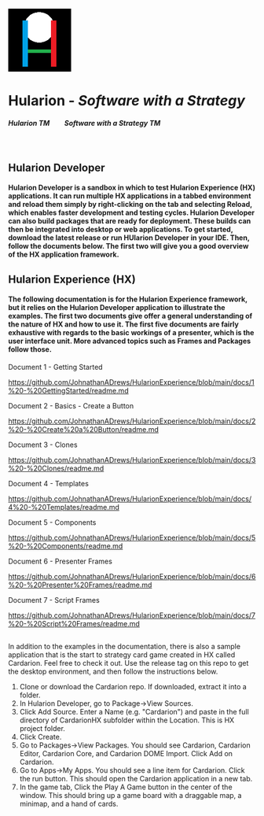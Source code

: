 
![Image](https://github.com/JohnathanADrews/Hularion/blob/main/Hularion%20image.png?raw=true)

# Hularion - *Software with a Strategy*

##### Hularion TM &nbsp;&nbsp;&nbsp;&nbsp;&nbsp;&nbsp;&nbsp; Software with a Strategy TM

&nbsp;


## Hularion Developer

#### Hularion Developer is a sandbox in which to test Hularion Experience (HX) applications. It can run multiple HX applications in a tabbed environment and reload them simply by right-clicking on the tab and selecting Reload, which enables faster development and testing cycles. Hularion Developer can also build packages that are ready for deployment. These builds can then be integrated into desktop or web applications. To get started, download the latest release or run HUlarion Developer in your IDE. Then, follow the documents below. The first two will give you a good overview of the HX application framework.

## Hularion Experience (HX)

#### The following documentation is for the Hularion Experience framework, but it relies on the Hularion Developer application to illustrate the examples. The first two documents give offer a general understanding of the nature of HX and how to use it. The first five documents are fairly exhaustive with regards to the basic workings of a presenter, which is the user interface unit. More advanced topics such as Frames and Packages follow those.

Document 1 - Getting Started 

https://github.com/JohnathanADrews/HularionExperience/blob/main/docs/1%20-%20GettingStarted/readme.md

Document 2 - Basics - Create a Button 

https://github.com/JohnathanADrews/HularionExperience/blob/main/docs/2%20-%20Create%20a%20Button/readme.md

Document 3 - Clones 

https://github.com/JohnathanADrews/HularionExperience/blob/main/docs/3%20-%20Clones/readme.md

Document 4 - Templates 

https://github.com/JohnathanADrews/HularionExperience/blob/main/docs/4%20-%20Templates/readme.md

Document 5 - Components 

https://github.com/JohnathanADrews/HularionExperience/blob/main/docs/5%20-%20Components/readme.md

Document 6 - Presenter Frames 

https://github.com/JohnathanADrews/HularionExperience/blob/main/docs/6%20-%20Presenter%20Frames/readme.md

Document 7 - Script Frames 

https://github.com/JohnathanADrews/HularionExperience/blob/main/docs/7%20-%20Script%20Frames/readme.md

##

In addition to the examples in the documentation, there is also a sample application that is the start to strategy card game created in HX called Cardarion. Feel free to check it out. Use the release tag on this repo to get the desktop environment, and then follow the instructions below.

1. Clone or download the Cardarion repo. If downloaded, extract it into a folder.
2. In Hularion Developer, go to Package->View Sources.
3. Click Add Source. Enter a Name (e.g. "Cardarion") and paste in the full directory of CardarionHX subfolder within the Location. This is HX project folder.
4. Click Create.
5. Go to Packages->View Packages. You should see Cardarion, Cardarion Editor, Cardarion Core, and Cardarion DOME Import. Click Add on Cardarion.
6. Go to Apps->My Apps. You should see a line item for Cardarion. Click the run button. This should open the Cardarion application in a new tab.
7. In the game tab, Click the Play A Game button in the center of the window. This should bring up a game board with a draggable map, a minimap, and a hand of cards.


 
